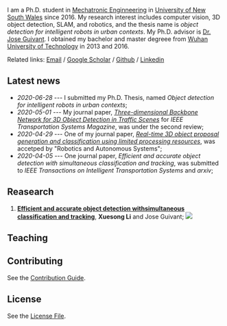 I am a Ph.D. student in [Mechatronic Enginneering](https://www.engineering.unsw.edu.au/study-with-us/undergraduate-degrees/mechatronic-engineering) in [University of New South Wales](https://www.unsw.edu.au/) since 2016. My research interest includes computer vision, 3D object detection, SLAM, and robotics, and the thesis name is *object detection for intelligent robots in urban contexts*. My Ph.D. advisor is [Dr. Jose Guivant](https://scholar.google.com.au/citations?user=_4IB14IAAAAJ&hl=en). I obtained my bachelor and master degreee from [Wuhan University of Technology](http://english.whut.edu.cn/) in 2013 and 2016.


Related links: [Email](xuesong.li@unsw.edu.au) / [Google Scholar](https://scholar.google.com/citations?user=HIeMGxcAAAAJ) / [Github](https://github.com/Benzlxs) / [Linkedin](https://www.linkedin.com/in/xuesong-li-a0b23516b/)



## Latest news
* *2020-06-28* --- I submitted my Ph.D. Thesis, named *Object detection for intelligent robots in urban contexts*;
* *2020-05-01* --- My journal paper, *[Three-dimensional Backbone Network for 3D Object Detection in Traffic Scenes](https://arxiv.org/abs/1901.08373)* for *IEEE Transportation Systems Magazine*, was under the second review;
* *2020-04-29* --- One of my journal paper, *[Real-time 3D object proposal generation and classification using limited processing resources](https://www.sciencedirect.com/science/article/pii/S0921889020303973)*, was accetped by "Robotics and Autonomous Systems";
* *2020-04-05* --- One journal paper, *Efficient and accurate object detection with simultaneous classification and tracking*, was submitted to *IEEE Transactions on Intelligent Transportation Systems* and *arxiv*;

## Reasearch
1. [**Efficient and accurate object detection withsimultaneous classification and tracking**](https://arxiv.org/abs/1901.08373), **Xuesong Li** and Jose Guivant;
![](.efficent_accuracte_detection.png)





## Teaching



## Contributing

See the [Contribution Guide](./CONTRIBUTING.md).

## License

See the [License File](./LICENSE.md).
